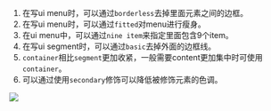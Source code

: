 1. 在写ui menu时，可以通过`borderless`去掉里面元素之间的边框。
2. 在写ui menu时，可以通过`fitted`对menu进行瘦身。
3. 在ui menu中，可以通过`nine item`来指定里面包含9个item。
4. 在写ui segment时，可以通过`basic`去掉外面的边框线。
5. `container`相比`segment`更加收紧，一般需要content更加集中时可使用`container`。
6. 可以通过使用`secondary`修饰可以降低被修饰元素的色调。

![](https://ws2.sinaimg.cn/large/006tNc79gy1fpsa828tj9j30xl0vqthr.jpg)

